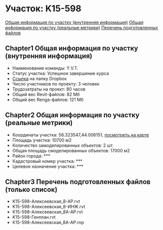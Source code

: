 # Участок: K15-598

[Общая информация по участку (внутренняя информация)](#Chapter1)
[Общая информация по участку (реальные метрики)](#Chapter2)
[Перечень подготовленных файлов](#Chapter3)
## <a id="test">Chapter1</a> Общая информация по участку (внутренняя информация)
+ Наименование команды: Y.V.T.
+ Статус участка: Успешное завершение курса
+ [Ссылка](https://www.dropbox.com/sh/wvvgv1nw1iqred9/AAB1YHK5sMd1jKGyAW8e7hI4a/K15_598?dl=0) на папку Dropbox
+ Число участников по проекту: 3 человек
+ Трудозатраты на проект: 80 часов
+ Общий вес Revit-файлов: 82 Мб
+ Общий вес Renga-файлов: 121 Мб
## <a id="test">Chapter2</a> Общая информация по участку (реальные метрики)
+ Координаты участка: 56.323547,44.006151, [посмотреть на карте](yandex.ru/maps/47/nizhny-novgorod/?ll=56.323547%2C44.006151&z=19)
+ Площадь участка: 10700 м2
+ Количество замоделированных объектов: 2 шт.
+ Общая площадь смоделированных объектов: 17000 м2
+ Район города: *** 
+ Кадастровый номер участка: *** 
+ Целевое назначение участка: *** 
## <a id="test">Chapter3</a> Перечень подготовленных файлов (только список)
+ K15-598-Алексеевская_8-АР.rvt
+ K15-598-Алексеевская_8-ИНЖ.rvt
+ K15-598-Алексеевская_8А-АР.rvt
+ K15-598-Генплан.rvt
+ К15-598-Алексеевская_8А-АР.rnp
